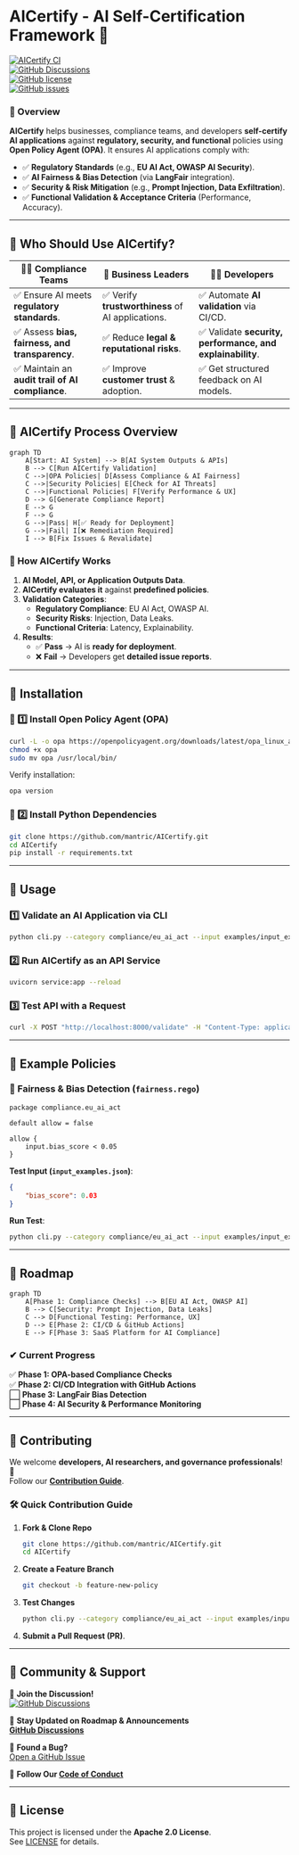 # **AICertify - AI Self-Certification Framework 🚀**  
[![AICertify CI](https://github.com/mantric/AICertify/actions/workflows/aicertify-ci.yml/badge.svg)](https://github.com/mantric/AICertify/actions/workflows/aicertify-ci.yml)  
[![GitHub Discussions](https://img.shields.io/github/discussions/mantric/AICertify)](https://github.com/mantric/AICertify/discussions)  
[![GitHub license](https://img.shields.io/github/license/mantric/AICertify)](https://github.com/mantric/AICertify/blob/main/LICENSE)  
[![GitHub issues](https://img.shields.io/github/issues/mantric/AICertify)](https://github.com/mantric/AICertify/issues)  

### **📌 Overview**
**AICertify** helps businesses, compliance teams, and developers **self-certify AI applications** against **regulatory, security, and functional** policies using **Open Policy Agent (OPA)**. It ensures AI applications comply with:
- ✅ **Regulatory Standards** (e.g., **EU AI Act, OWASP AI Security**).
- ✅ **AI Fairness & Bias Detection** (via **LangFair** integration).
- ✅ **Security & Risk Mitigation** (e.g., **Prompt Injection, Data Exfiltration**).
- ✅ **Functional Validation & Acceptance Criteria** (Performance, Accuracy).

---

## **📌 Who Should Use AICertify?**
| 👩‍⚖️ **Compliance Teams** | 🏢 **Business Leaders** | 👨‍💻 **Developers** |
|------------------|------------------|------------------|
| ✅ Ensure AI meets **regulatory standards**. | ✅ Verify **trustworthiness** of AI applications. | ✅ Automate **AI validation** via CI/CD. |
| ✅ Assess **bias, fairness, and transparency**. | ✅ Reduce **legal & reputational risks**. | ✅ Validate **security, performance, and explainability**. |
| ✅ Maintain an **audit trail of AI compliance**. | ✅ Improve **customer trust** & adoption. | ✅ Get structured feedback on AI models. |

---

## **📌 AICertify Process Overview**
```mermaid
graph TD
    A[Start: AI System] --> B[AI System Outputs & APIs]
    B --> C[Run AICertify Validation]
    C -->|OPA Policies| D[Assess Compliance & AI Fairness]
    C -->|Security Policies| E[Check for AI Threats]
    C -->|Functional Policies| F[Verify Performance & UX]
    D --> G[Generate Compliance Report]
    E --> G
    F --> G
    G -->|Pass| H[✅ Ready for Deployment]
    G -->|Fail| I[❌ Remediation Required]
    I --> B[Fix Issues & Revalidate]
```

### **🎯 How AICertify Works**
1. **AI Model, API, or Application Outputs Data**.
2. **AICertify evaluates it** against **predefined policies**.
3. **Validation Categories**:
   - **Regulatory Compliance**: EU AI Act, OWASP AI.
   - **Security Risks**: Injection, Data Leaks.
   - **Functional Criteria**: Latency, Explainability.
4. **Results**:
   - ✅ **Pass** → AI is **ready for deployment**.
   - ❌ **Fail** → Developers get **detailed issue reports**.

---

## **📌 Installation**
### **🔧 1️⃣ Install Open Policy Agent (OPA)**
```bash
curl -L -o opa https://openpolicyagent.org/downloads/latest/opa_linux_amd64
chmod +x opa
sudo mv opa /usr/local/bin/
```
Verify installation:
```bash
opa version
```

### **🐍 2️⃣ Install Python Dependencies**
```bash
git clone https://github.com/mantric/AICertify.git
cd AICertify
pip install -r requirements.txt
```

---

## **📌 Usage**
### **1️⃣ Validate an AI Application via CLI**
```bash
python cli.py --category compliance/eu_ai_act --input examples/input_examples.json
```

### **2️⃣ Run AICertify as an API Service**
```bash
uvicorn service:app --reload
```

### **3️⃣ Test API with a Request**
```bash
curl -X POST "http://localhost:8000/validate" -H "Content-Type: application/json" -d '{"category": "compliance/eu_ai_act", "input_data": {"bias_score": 0.03}}'
```

---

## **📌 Example Policies**
### **📜 Fairness & Bias Detection (`fairness.rego`)**
```rego
package compliance.eu_ai_act

default allow = false

allow {
    input.bias_score < 0.05
}
```
**Test Input (`input_examples.json`)**:
```json
{
    "bias_score": 0.03
}
```
**Run Test**:
```bash
python cli.py --category compliance/eu_ai_act --input examples/input_examples.json
```

---

## **📌 Roadmap**
```mermaid
graph TD
    A[Phase 1: Compliance Checks] --> B[EU AI Act, OWASP AI]
    B --> C[Security: Prompt Injection, Data Leaks]
    C --> D[Functional Testing: Performance, UX]
    D --> E[Phase 2: CI/CD & GitHub Actions]
    E --> F[Phase 3: SaaS Platform for AI Compliance]
```

### **✔ Current Progress**
✅ **Phase 1: OPA-based Compliance Checks**  
✅ **Phase 2: CI/CD Integration with GitHub Actions**  
⬜ **Phase 3: LangFair Bias Detection**  
⬜ **Phase 4: AI Security & Performance Monitoring**  

---

## **📌 Contributing**
We welcome **developers, AI researchers, and governance professionals**! 🎉  
Follow our **[Contribution Guide](CONTRIBUTING.md)**.

### **🛠️ Quick Contribution Guide**
1. **Fork & Clone Repo**
   ```bash
   git clone https://github.com/mantric/AICertify.git
   cd AICertify
   ```
2. **Create a Feature Branch**
   ```bash
   git checkout -b feature-new-policy
   ```
3. **Test Changes**
   ```bash
   python cli.py --category compliance/eu_ai_act --input examples/input_examples.json
   ```
4. **Submit a Pull Request (PR)**.

---

## **📌 Community & Support**
👥 **Join the Discussion!**  
[![GitHub Discussions](https://img.shields.io/github/discussions/mantric/AICertify)](https://github.com/mantric/AICertify/discussions)

🔔 **Stay Updated on Roadmap & Announcements**  
**[GitHub Discussions](https://github.com/mantric/AICertify/discussions)**  

🐞 **Found a Bug?**  
[Open a GitHub Issue](https://github.com/mantric/AICertify/issues)  

📜 **Follow Our [Code of Conduct](CODE_OF_CONDUCT.md)**  

---

## **📜 License**
This project is licensed under the **Apache 2.0 License**.  
See [LICENSE](LICENSE) for details.
